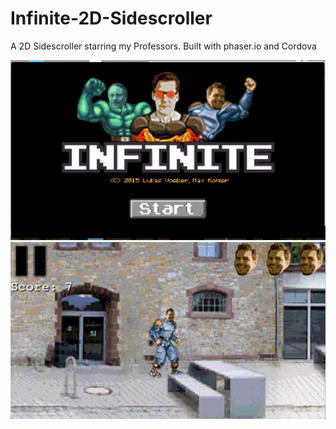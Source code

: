 # Infinite-2D-Sidescroller
A 2D Sidescroller starring my Professors. Built with phaser.io and Cordova


![alt tag](https://github.com/maxkohler/Infinite-2D-Sidescroller/blob/master/preview1.png)
![alt tag](https://github.com/maxkohler/Infinite-2D-Sidescroller/blob/master/preview1.jpg)

